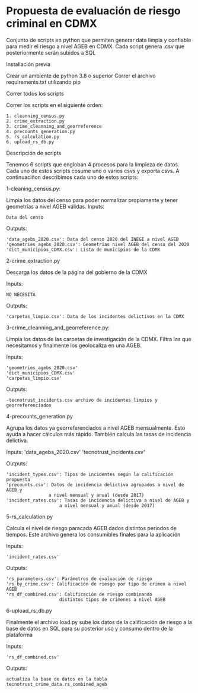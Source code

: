 # Propuesta de evaluación de riesgo criminal en CDMX


Conjunto de scripts en python que permiten generar data limpia y confiable
para medir el riesgo a  nivel AGEB en CDMX. Cada script genera .csv que 
posteriormente serán subidos a SQL

Installación previa

Crear un ambiente de python 3.8 o superior
Correr el archivo requirements.txt utilizando pip

Correr todos los scripts

Correr los scripts en el siguiente orden:

    1. cleanning_census.py
    2. crime_extraction.py
    3. crime_cleanning_and_georreference
    4. precounts_generation.py
    5. rs_calculation.py
    6. upload_rs_db.py

Descripción de scripts

Tenemos 6 scripts que engloban 4 procesos para la limpieza de datos. 
Cada uno de estos scripts cosume uno o varios csvs y exporta csvs. 
A continuaciñon describimos cada uno de estos scripts:

1-cleaning_census.py: 

Limpia los datos del censo para poder normalizar propiamente y tener geometrías 
a nivel AGEB válidas.
Inputs: 

    Data del censo


Outputs:

    'data_agebs_2020.csv': Data del censo 2020 del INEGI a nivel AGEB
    'geometries_agebs_2020.csv': Geometrías nivel AGEB del censo del 2020
    'dict_municipios_CDMX.csv': Lista de municipios de la CDMX

2-crime_extraction.py

Descarga los datos de la página del gobierno de la CDMX

Inputs: 

    NO NECESITA

Outputs: 

    'carpetas_limpio.csv': Data de los incidentes delictivos en la CDMX


3-crime_cleanning_and_georreference.py:

Limpia los datos de las carpetas de investigación de la CDMX. Filtra los que necesitamos
y finalmente los geolocaliza en una AGEB.

Inputs:

    'geometries_agebs_2020.csv'
    'dict_municipios_CDMX.csv'
    'carpetas_limpio.csv'


Outputs: 

    -tecnotrust_incidents.csv archivo de incidentes limpios y georreferenciados


4-precounts_generation.py

Agrupa los datos ya georreferenciados a nivel AGEB mensualmente. Esto ayuda a 
hacer cálculos más rápido. También calcula las tasas de incidencia delictiva.

Inputs:
    'data_agebs_2020.csv'
    'tecnotrust_incidents.csv'


Outputs:

    'incident_types.csv': Tipos de incidentes según la calificación propuesta
    'precounts.csv': Datos de incidencia delictiva agrupados a nivel de AGEB y
                    a nivel mensual y anual (desde 2017)
    'incident_rates.csv': Tasas de incidencia delictiva a nivel de AGEB y
                        a nivel mensual y anual (desde 2017)

5-rs_calculation.py

Calcula el nivel de riesgo paracada AGEB dados distintos periodos de tiempos. 
Este archivo genera los consumibles finales para la aplicación

Inputs:

    'incident_rates.csv'

Outputs:

    'rs_parameters.csv': Parámetros de evaluación de riesgo
    'rs_by_crime.csv': Calificación de riesgo por tipo de crimen a nivel AGEB
    'rs_df_combined.csv': Calificación de riesgo combinando 
                        distintos tipos de crímenes a nivel AGEB

6-upload_rs_db.py

Finalmente el archivo load.py sube los datos de la calificación
de riesgo a la base de datos en SQL
para su posterior uso y consumo dentro de la plataforma

Inputs: 

    'rs_df_combined.csv'

Outputs:

    actualiza la base de datos en la tabla tecnotrust_crime_data.rs_combined_ageb
